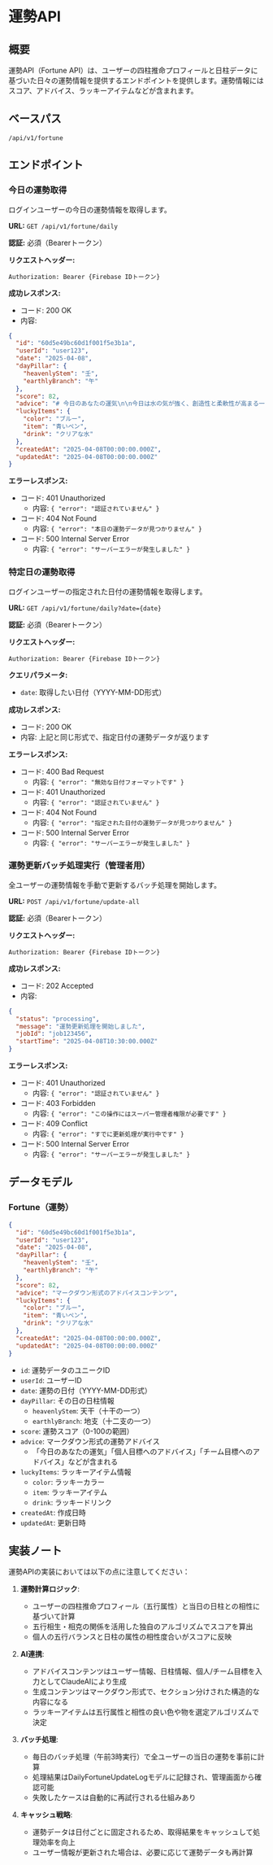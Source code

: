 # 運勢API

## 概要

運勢API（Fortune API）は、ユーザーの四柱推命プロフィールと日柱データに基づいた日々の運勢情報を提供するエンドポイントを提供します。運勢情報にはスコア、アドバイス、ラッキーアイテムなどが含まれます。

## ベースパス

```
/api/v1/fortune
```

## エンドポイント

### 今日の運勢取得

ログインユーザーの今日の運勢情報を取得します。

**URL:** `GET /api/v1/fortune/daily`

**認証:** 必須（Bearerトークン）

**リクエストヘッダー:**
```
Authorization: Bearer {Firebase IDトークン}
```

**成功レスポンス:**
- コード: 200 OK
- 内容:
```json
{
  "id": "60d5e49bc60d1f001f5e3b1a",
  "userId": "user123",
  "date": "2025-04-08",
  "dayPillar": {
    "heavenlyStem": "壬",
    "earthlyBranch": "午"
  },
  "score": 82,
  "advice": "# 今日のあなたの運気\n\n今日は水の気が強く、創造性と柔軟性が高まる一日です。特に直感力が冴えるため、アイデアを形にする作業に適しています。午前中は冷静な判断力が働き、重要な決断にも迷いが少ないでしょう。午後からは人間関係の調整能力が増し、コミュニケーションがスムーズになります。\n\n感情の起伏はありますが、それを創造的なエネルギーに変換できれば、普段は思いつかないような発想が生まれるでしょう。\n\n# 個人目標へのアドバイス\n\nプログラミングスキル向上という目標に対して、今日は特に新しい技術やライブラリの探索に適しています。チュートリアルを試してみると、直感的な理解が進むでしょう。\n\n「水」の気質を活かして、情報の流れに身を任せ、様々なリソースから吸収する姿勢が効果的です。特に午後2時から4時は学習効率が高まる時間帯なので、集中的に取り組むことをお勧めします。\n\n# チーム目標へのアドバイス\n\nプロジェクト完成に向けて、今日はチームメンバーとのアイデア共有が特に効果的です。特に鈴木さん（火の気質）と協力すると、水火の相乗効果が期待できます。\n\n具体的な数値目標よりも、柔軟なアプローチで全体の流れを整えることを意識しましょう。チームメンバーの意見に耳を傾け、それを統合する役割を担うと、プロジェクトが大きく前進するでしょう。",
  "luckyItems": {
    "color": "ブルー",
    "item": "青いペン",
    "drink": "クリアな水"
  },
  "createdAt": "2025-04-08T00:00:00.000Z",
  "updatedAt": "2025-04-08T00:00:00.000Z"
}
```

**エラーレスポンス:**
- コード: 401 Unauthorized
  - 内容: `{ "error": "認証されていません" }`
- コード: 404 Not Found
  - 内容: `{ "error": "本日の運勢データが見つかりません" }`
- コード: 500 Internal Server Error
  - 内容: `{ "error": "サーバーエラーが発生しました" }`

### 特定日の運勢取得

ログインユーザーの指定された日付の運勢情報を取得します。

**URL:** `GET /api/v1/fortune/daily?date={date}`

**認証:** 必須（Bearerトークン）

**リクエストヘッダー:**
```
Authorization: Bearer {Firebase IDトークン}
```

**クエリパラメータ:**
- `date`: 取得したい日付（YYYY-MM-DD形式）

**成功レスポンス:**
- コード: 200 OK
- 内容: 上記と同じ形式で、指定日付の運勢データが返ります

**エラーレスポンス:**
- コード: 400 Bad Request
  - 内容: `{ "error": "無効な日付フォーマットです" }`
- コード: 401 Unauthorized
  - 内容: `{ "error": "認証されていません" }`
- コード: 404 Not Found
  - 内容: `{ "error": "指定された日付の運勢データが見つかりません" }`
- コード: 500 Internal Server Error
  - 内容: `{ "error": "サーバーエラーが発生しました" }`

### 運勢更新バッチ処理実行（管理者用）

全ユーザーの運勢情報を手動で更新するバッチ処理を開始します。

**URL:** `POST /api/v1/fortune/update-all`

**認証:** 必須（Bearerトークン）

**リクエストヘッダー:**
```
Authorization: Bearer {Firebase IDトークン}
```

**成功レスポンス:**
- コード: 202 Accepted
- 内容:
```json
{
  "status": "processing",
  "message": "運勢更新処理を開始しました",
  "jobId": "job123456",
  "startTime": "2025-04-08T10:30:00.000Z"
}
```

**エラーレスポンス:**
- コード: 401 Unauthorized
  - 内容: `{ "error": "認証されていません" }`
- コード: 403 Forbidden
  - 内容: `{ "error": "この操作にはスーパー管理者権限が必要です" }`
- コード: 409 Conflict
  - 内容: `{ "error": "すでに更新処理が実行中です" }`
- コード: 500 Internal Server Error
  - 内容: `{ "error": "サーバーエラーが発生しました" }`

## データモデル

### Fortune（運勢）

```json
{
  "id": "60d5e49bc60d1f001f5e3b1a",
  "userId": "user123",
  "date": "2025-04-08",
  "dayPillar": {
    "heavenlyStem": "壬",
    "earthlyBranch": "午"
  },
  "score": 82,
  "advice": "マークダウン形式のアドバイスコンテンツ",
  "luckyItems": {
    "color": "ブルー",
    "item": "青いペン",
    "drink": "クリアな水"
  },
  "createdAt": "2025-04-08T00:00:00.000Z",
  "updatedAt": "2025-04-08T00:00:00.000Z"
}
```

- `id`: 運勢データのユニークID
- `userId`: ユーザーID
- `date`: 運勢の日付（YYYY-MM-DD形式）
- `dayPillar`: その日の日柱情報
  - `heavenlyStem`: 天干（十干の一つ）
  - `earthlyBranch`: 地支（十二支の一つ）
- `score`: 運勢スコア（0-100の範囲）
- `advice`: マークダウン形式の運勢アドバイス
  - 「今日のあなたの運気」「個人目標へのアドバイス」「チーム目標へのアドバイス」などが含まれる
- `luckyItems`: ラッキーアイテム情報
  - `color`: ラッキーカラー
  - `item`: ラッキーアイテム
  - `drink`: ラッキードリンク
- `createdAt`: 作成日時
- `updatedAt`: 更新日時

## 実装ノート

運勢APIの実装においては以下の点に注意してください：

1. **運勢計算ロジック**:
   - ユーザーの四柱推命プロフィール（五行属性）と当日の日柱との相性に基づいて計算
   - 五行相生・相克の関係を活用した独自のアルゴリズムでスコアを算出
   - 個人の五行バランスと日柱の属性の相性度合いがスコアに反映

2. **AI連携**:
   - アドバイスコンテンツはユーザー情報、日柱情報、個人/チーム目標を入力としてClaudeAIにより生成
   - 生成コンテンツはマークダウン形式で、セクション分けされた構造的な内容になる
   - ラッキーアイテムは五行属性と相性の良い色や物を選定アルゴリズムで決定

3. **バッチ処理**:
   - 毎日のバッチ処理（午前3時実行）で全ユーザーの当日の運勢を事前に計算
   - 処理結果はDailyFortuneUpdateLogモデルに記録され、管理画面から確認可能
   - 失敗したケースは自動的に再試行される仕組みあり

4. **キャッシュ戦略**:
   - 運勢データは日付ごとに固定されるため、取得結果をキャッシュして処理効率を向上
   - ユーザー情報が更新された場合は、必要に応じて運勢データも再計算